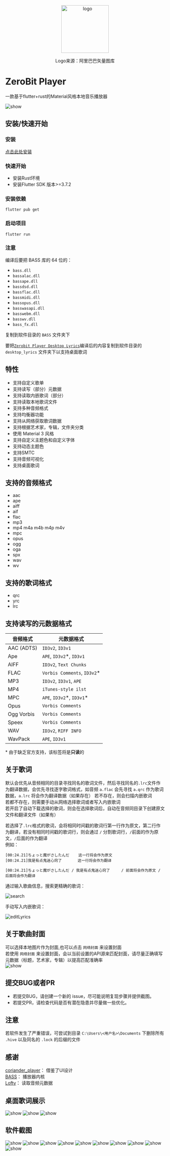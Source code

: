 <div align="center">
  <img src="assets/app_icon.ico" alt="logo" width=150 height=150>
</div>

<p align="center">Logo来源：阿里巴巴矢量图库</p>

# ZeroBit Player
一款基于flutter+rust的Material风格本地音乐播放器

![show](screenshot/7.png)

## 安装/快速开始
### 安装
[点击此处安装](https://github.com/Empty-57/ZeroBit-Player/releases/latest)
### 快速开始
- 安装Rust环境
- 安装Flutter SDK 版本>=3.7.2

### 安装依赖
```
flutter pub get
```

### 启动项目
```
flutter run
```

### 注意
编译后要把 BASS 库的 64 位的：
 - `bass.dll`
 - `bassalac.dll`
 - `bassape.dll`
 - `bassdsd.dll`
 - `bassflac.dll`
 - `bassmidi.dll`
 - `bassopus.dll`
 - `basswasapi.dll`
 - `basswebm.dll`
 - `basswv.dll`
 - `bass_fx.dll`

复制到软件目录的 `BASS` 文件夹下

要把[`Zerobit Player Desktop Lyrics`](https://github.com/Empty-57/zerobit_player_desktop_lyrics)编译后的内容复制到软件目录的 `desktop_lyrics` 文件夹下以支持桌面歌词

## 特性
- 支持自定义歌单
- 支持读写（部分）元数据
- 支持读取内嵌歌词（部分）
- 支持读取本地歌词文件
- 支持多种音频格式
- 支持均衡器功能
- 支持从网络获取歌词数据
- 支持根据艺术家，专辑，文件夹分类
- 使用 Material 3 风格
- 支持自定义主题色和自定义字体
- 支持动态主题色
- 支持SMTC
- 支持音频可视化
- 支持桌面歌词

## 支持的音频格式
- aac
- ape
- aiff
- aif
- flac
- mp3
- mp4 m4a m4b m4p m4v
- mpc
- opus
- ogg
- oga
- spx
- wav
- wv

## 支持的歌词格式
- qrc
- yrc
- lrc

## 支持读写的元数据格式
| 音频格式       | 元数据格式                        |
|------------|------------------------------|
| AAC (ADTS) | `ID3v2`, `ID3v1`             |
| Ape        | `APE`, `ID3v2`\*, `ID3v1`    |
| AIFF       | `ID3v2`, `Text Chunks`       |
| FLAC       | `Vorbis Comments`, `ID3v2`\* |
| MP3        | `ID3v2`, `ID3v1`, `APE`      |
| MP4        | `iTunes-style ilst`          |
| MPC        | `APE`, `ID3v2`\*, `ID3v1`\*  |
| Opus       | `Vorbis Comments`            |
| Ogg Vorbis | `Vorbis Comments`            |
| Speex      | `Vorbis Comments`            |
| WAV        | `ID3v2`, `RIFF INFO`         |
| WavPack    | `APE`, `ID3v1`               |

\* 由于缺乏官方支持，该标签将是**只读**的

## 关于歌词
默认会优先从音频相同的目录寻找同名的歌词文件，然后寻找同名的`.lrc`文件作为翻译数据，会优先寻找逐字歌词格式，如音频 `a.flac` 会先寻找 `a.qrc` 作为歌词数据，`a.lrc` 将会作为翻译数据（如果存在）
若不存在，则会扫描内嵌歌词</br>
若都不存在，则需要手动从网络选择歌词或者写入内嵌歌词</br>
若开启了自动下载选择的歌词，则会在选择歌词后，自动在音频同目录下创建原文文件和翻译文件（如果有）</br>

若选择了`.lrc`格式的歌词，会将相同时间戳的歌词行第一行作为原文，第二行作为翻译，若没有相同时间戳的歌词行，则会通过 ` / ` 分割歌词行，` / `前面的作为原文，` / `后面的作为翻译</br>
例如：</br>
```
[00:24.21]ちょっと魔がさしたんだ    这一行将会作为原文
[00:24.21]我是有点鬼迷心窍了       这一行将会作为翻译
```

```
[00:24.21]ちょっと魔がさしたんだ / 我是有点鬼迷心窍了     / 前面将会作为原文 / 后面将会作为翻译
```


通过输入歌曲信息，搜索更精确的歌词：</br>

![search](screenshot/5.png)

手动写入内嵌歌词：</br>

![editLyrics](screenshot/11.png)

## 关于歌曲封面
可以选择本地图片作为封面,也可以点击 `网络封面` 来设置封面</br>
若使用 `网络封面` 来设置封面，会以当前设置的API源来匹配封面，请尽量正确填写元数据（标题，艺术家，专辑）以提高匹配准确率</br>
![show](screenshot/10.png)

## 提交BUG或者PR
- 若提交BUG，请创建一个新的 issue，尽可能说明复现步骤并提供截图。
- 若提交PR，请检查代码是否有潜在隐患并尽量做一些优化。

## 注意
若软件发生了严重错误，可尝试到目录 `C:\Users\<用户名>\Documents` 下删除所有 `.hive` 以及同名的 `.lock` 的后缀的文件

## 感谢
[coriander_player](https://github.com/Ferry-200/coriander_player)： 借鉴了UI设计</br>
[BASS](https://www.un4seen.com/)： 播放器内核</br>
[Lofty](https://crates.io/crates/lofty)： 读取音频元数据

## 桌面歌词展示
![show](screenshot/12.png)
![show](screenshot/13.png)
![show](screenshot/14.png)

## 软件截图
![show](screenshot/1.png)
![show](screenshot/2.png)
![show](screenshot/3.png)
![show](screenshot/4.png)
![show](screenshot/5.png)
![show](screenshot/6.png)
![show](screenshot/7.png)
![show](screenshot/8.png)
![show](screenshot/9.png)
![show](screenshot/10.png)

